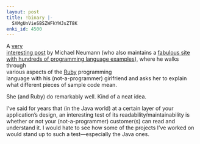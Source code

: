 ```yaml
---
layout: post
title: !binary |-
  SXMgUnVieSBSZWFkYWJsZT8K
enki_id: 4500
---
```


A <a
href="http://www.ntecs.de/blog/Blog/HumanUnderstandabilityRuby.rdoc">very  
interesting post</a> by Michael Neumann (who also maintains a <a
href="http://www.ntecs.de/old-hp/uu9r/lang/html/lang.en.html">fabulous
site  
with hundreds of programming language examples</a>), where he walks
through  
various aspects of the <a href="http://ruby-lang.org">Ruby</a>
programming  
language with his (not-a-programmer) girlfriend and asks her to
explain  
what different pieces of sample code mean.

<p>
She (and Ruby) do remarkably well. Kind of a neat idea.

</p>
<p>
I’ve said for years that (in the Java world) at a certain layer of  
your application’s design, an interesting test of its  
readability/maintainability is whether or not your (not-a-programmer)  
customer(s) can read and understand it. I would hate to see how some of
the  
projects I’ve worked on would stand up to such a  
test—especially the Java ones.

</p>
